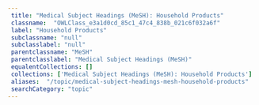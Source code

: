 ```yaml
--- 
 title: "Medical Subject Headings (MeSH): Household Products" 
 classname:  "OWLClass_e3a1d0cd_85c1_47c4_838b_021c6f032a6f" 
 label: "Household Products" 
 subclassname: "null" 
 subclasslabel: "null" 
 parentclassname: "MeSH" 
 parentclasslabel: "Medical Subject Headings (MeSH)" 
 equalentCollections: [] 
 collections: ['Medical Subject Headings (MeSH): Household Products']
 aliases:  "/topic/medical-subject-headings-mesh-household-products"  
 searchCategory: "topic" 
---
```

